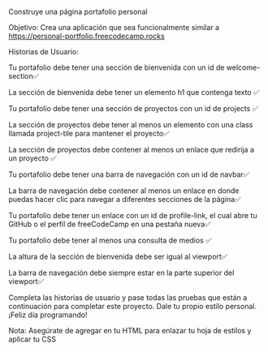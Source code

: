 Construye una página portafolio personal

Objetivo: Crea una aplicación que sea funcionalmente similar a https://personal-portfolio.freecodecamp.rocks

Historias de Usuario:

Tu portafolio debe tener una sección de bienvenida con un id de welcome-section✅

La sección de bienvenida debe tener un elemento h1 que contenga texto ✅

Tu portafolio debe tener una sección de proyectos con un id de projects ✅

La sección de proyectos debe tener al menos un elemento con una class llamada project-tile para mantener el proyecto✅

La sección de proyectos debe contener al menos un enlace que redirija a un proyecto ✅

Tu portafolio debe tener una barra de navegación con un id de navbar✅

La barra de navegación debe contener al menos un enlace en donde puedas hacer clic para navegar a diferentes secciones de la página✅

Tu portafolio debe tener un enlace con un id de profile-link, el cual abre tu GitHub o el perfil de freeCodeCamp en una pestaña nueva✅

Tu portafolio debe tener al menos una consulta de medios ✅ 

La altura de la sección de bienvenida debe ser igual al viewport✅

La barra de navegación debe siempre estar en la parte superior del viewport✅

Completa las historias de usuario y pase todas las pruebas que están a continuación para completar este proyecto. Dale tu propio estilo personal. ¡Feliz día programando!

Nota: Asegúrate de agregar <link rel="stylesheet" href="styles.css"> en tu HTML para enlazar tu hoja de estilos y aplicar tu CSS
